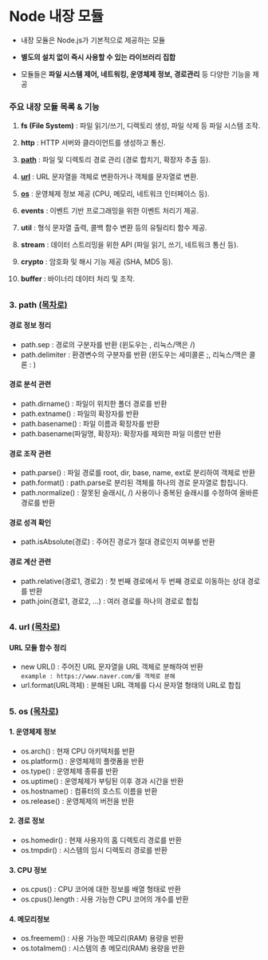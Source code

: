 # Node 내장 모듈

-  내장 모듈은 Node.js가 기본적으로 제공하는 모듈

-  **별도의 설치 없이 즉시 사용할 수 있는 라이브러리 집합**

-  모듈들은 **파일 시스템 제어, 네트워킹, 운영체제 정보, 경로관리** 등 다양한 기능을 제공

### 주요 내장 모듈 목록 & 기능

1. **fs (File System)** : 파일 읽기/쓰기, 디렉토리 생성, 파일 삭제 등 파일 시스템 조작.

2. **http** : HTTP 서버와 클라이언트를 생성하고 통신.

3. [**path**](#3-path-목차로) : 파일 및 디렉토리 경로 관리 (경로 합치기, 확장자 추출 등).

4. [**url**](#4-url-목차로) : URL 문자열을 객체로 변환하거나 객체를 문자열로 변환.

5. [**os**](#5-os-목차로) : 운영체제 정보 제공 (CPU, 메모리, 네트워크 인터페이스 등).

6. **events** : 이벤트 기반 프로그래밍을 위한 이벤트 처리기 제공.

7. **util** : 형식 문자열 출력, 콜백 함수 변환 등의 유틸리티 함수 제공.

8. **stream** : 데이터 스트리밍을 위한 API (파일 읽기, 쓰기, 네트워크 통신 등).

9. **crypto** : 암호화 및 해시 기능 제공 (SHA, MD5 등).

10.   **buffer** : 바이너리 데이터 처리 및 조작.

##

### 3. path [(목차로)](#주요-내장-모듈-목록--기능)

#### 경로 정보 정리

-  path.sep : 경로의 구분자를 반환 (윈도우는 \, 리눅스/맥은 /)
-  path.delimiter : 환경변수의 구분자를 반환 (윈도우는 세미콜론 ;, 리눅스/맥은 콜론 : )

#### 경로 분석 관련

-  path.dirname() : 파일이 위치한 폴더 경로를 반환
-  path.extname() : 파일의 확장자를 반환
-  path.basename() : 파일 이름과 확장자를 반환
-  path.basename(파일명, 확장자): 확장자를 제외한 파일 이름만 반환

#### 경로 조작 관련

-  path.parse() : 파일 경로를 root, dir, base, name, ext로 분리하여 객체로 반환
-  path.format() : path.parse로 분리된 객체를 하나의 경로 문자열로 합칩니다.
-  path.normalize() : 잘못된 슬래시(\, /) 사용이나 중복된 슬래시를 수정하여 올바른 경로를 반환

#### 경로 성격 확인

-  path.isAbsolute(경로) : 주어진 경로가 절대 경로인지 여부를 반환

#### 경로 계산 관련

-  path.relative(경로1, 경로2) : 첫 번째 경로에서 두 번째 경로로 이동하는 상대 경로를 반환
-  path.join(경로1, 경로2, …) : 여러 경로를 하나의 경로로 합칩

##

### 4. url [(목차로)](#주요-내장-모듈-목록--기능)

#### URL 모듈 함수 정리

-  new URL() : 주어진 URL 문자열을 URL 객체로 분해하여 반환\
    `example : https://www.naver.com/를 객체로 분해`
-  url.format(URL객체) : 분해된 URL 객체를 다시 문자열 형태의 URL로 합칩

##

### 5. os [(목차로)](#주요-내장-모듈-목록--기능)

#### 1. **운영체제 정보**

-  os.arch() : 현재 CPU 아키텍처를 반환
-  os.platform() : 운영체제의 플랫폼을 반환
-  os.type() : 운영체제 종류를 반환
-  os.uptime() : 운영체제가 부팅된 이후 경과 시간을 반환
-  os.hostname() : 컴퓨터의 호스트 이름을 반환
-  os.release() : 운영체제의 버전을 반환

#### 2. 경로 정보

-  os.homedir() : 현재 사용자의 홈 디렉토리 경로를 반환
-  os.tmpdir() : 시스템의 임시 디렉토리 경로를 반환

#### 3. CPU 정보

-  os.cpus() : CPU 코어에 대한 정보를 배열 형태로 반환
-  os.cpus().length : 사용 가능한 CPU 코어의 개수를 반환

#### 4. 메모리정보

-  os.freemem() : 사용 가능한 메모리(RAM) 용량을 반환
-  os.totalmem() : 시스템의 총 메모리(RAM) 용량을 반환

